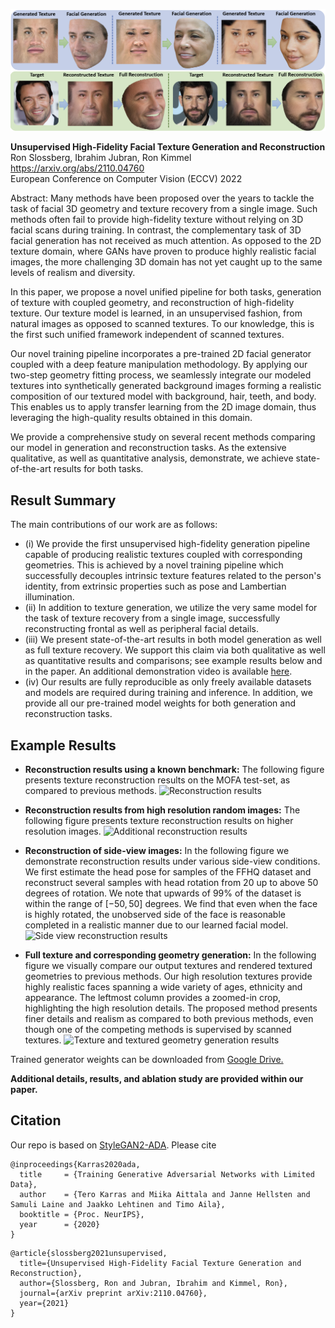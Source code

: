![Teaser image](./paperImages/teaser_new.png)

**Unsupervised High-Fidelity Facial Texture Generation and Reconstruction**<br>
Ron Slossberg, Ibrahim Jubran, Ron Kimmel<br>
https://arxiv.org/abs/2110.04760<br>
European Conference on Computer Vision (ECCV) 2022 <br>

Abstract: Many methods have been proposed over the years to tackle the task of facial 3D geometry and texture recovery from a single image.
Such methods often fail to provide high-fidelity texture without relying on 3D facial scans during training.
In contrast, the complementary task of 3D facial generation has not received as much attention.
As opposed to the 2D texture domain, where GANs have proven to produce highly realistic facial images, the more challenging 3D domain has not yet caught up to the same levels of realism and diversity.

In this paper, we propose a novel unified pipeline for both tasks, generation of texture with coupled geometry, and reconstruction of high-fidelity texture. Our texture model is learned, in an unsupervised fashion, from natural images as opposed to scanned textures.
To our knowledge, this is the first such unified framework independent of scanned textures.

Our novel training pipeline incorporates a pre-trained 2D facial generator coupled with a deep feature manipulation methodology.
By applying our two-step geometry fitting process, we seamlessly integrate our modeled textures into synthetically generated background images forming a realistic composition of our textured model with background, hair, teeth, and body.
This enables us to apply transfer learning from the 2D image domain, thus leveraging the high-quality results obtained in this domain.

We provide a comprehensive study on several recent methods comparing our model in generation and reconstruction tasks.
As the extensive qualitative, as well as quantitative analysis, demonstrate, we achieve state-of-the-art results for both tasks.


## Result Summary

The main contributions of our work are as follows:
* (i) We provide the first unsupervised high-fidelity generation pipeline capable of producing realistic textures coupled with corresponding geometries.
This is achieved by a novel training pipeline which successfully decouples intrinsic texture features related to the person's identity, from extrinsic properties such as pose and Lambertian illumination.
* (ii) In addition to texture generation, we utilize the very same model for the task of texture recovery from a single image, successfully reconstructing frontal as well as peripheral facial details.
* (iii) We present state-of-the-art results in both model generation as well as full texture recovery.
We support this claim via both qualitative as well as quantitative results and comparisons; see example results below and in the paper. An additional demonstration video is available [here](https://youtu.be/sm8xWxvAL9s}{https://youtu.be/sm8xWxvAL9s).
* (iv) Our results are fully reproducible as only freely available datasets and models are required during training and inference. In addition, we provide all our pre-trained model weights for both generation and reconstruction tasks.

## Example Results

* **Reconstruction results using a known benchmark:** The following figure presents texture reconstruction results on the MOFA test-set, as compared to previous methods.
![Reconstruction results](./paperImages/reconstruction_results.png)

* **Reconstruction results from high resolution random images:** The following figure presents texture reconstruction results on higher resolution images.
![Additional reconstruction results](./paperImages/reconstruction_results_high_res.png)

* **Reconstruction of side-view images:** In the following figure we demonstrate reconstruction results under various side-view conditions. We first estimate the head pose for samples of the FFHQ dataset and reconstruct several samples with head rotation from $20$ up to above $50$ degrees of rotation. We note that upwards of $99\%$ of the dataset is within the range of $[-50,50]$ degrees. We find that even when the face is highly rotated, the unobserved side of the face is reasonable completed in a realistic manner due to our learned facial model.
![Side view reconstruction results](./paperImages/sideview_exp.png)

* **Full texture and corresponding geometry generation:** In the following figure we visually compare our output textures and rendered textured geometries to previous methods. Our high resolution textures provide highly realistic faces spanning a wide variety of ages, ethnicity and appearance.
The leftmost column provides a zoomed-in crop, highlighting the high resolution details.
The proposed method presents finer details and realism as compared to both previous methods, even though one of the competing methods is supervised by scanned textures.
![Texture and textured geometry generation results](./paperImages/gen_results.png)

Trained generator weights can be downloaded from [Google Drive.](https://drive.google.com/drive/folders/1WYTv-QfVhLElg38xDRfkvbCukawIpXHz?usp=share_link)

**Additional details, results, and ablation study are provided within our paper.**

## Citation

Our repo is based on [StyleGAN2-ADA](https://github.com/NVlabs/stylegan2-ada-pytorch). Please cite

```
@inproceedings{Karras2020ada,
  title     = {Training Generative Adversarial Networks with Limited Data},
  author    = {Tero Karras and Miika Aittala and Janne Hellsten and Samuli Laine and Jaakko Lehtinen and Timo Aila},
  booktitle = {Proc. NeurIPS},
  year      = {2020}
}
```

```
@article{slossberg2021unsupervised,
  title={Unsupervised High-Fidelity Facial Texture Generation and Reconstruction},
  author={Slossberg, Ron and Jubran, Ibrahim and Kimmel, Ron},
  journal={arXiv preprint arXiv:2110.04760},
  year={2021}
}
```
